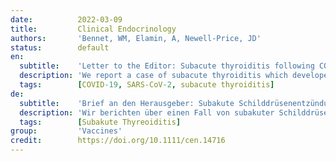 ```yaml
---
date:          2022-03-09
title:         Clinical Endocrinology
authors:       'Bennet, WM, Elamin, A, Newell-Price, JD'
status:        default
en:
  subtitle:    'Letter to the Editor: Subacute thyroiditis following COVID-19 vaccination: Case report and Society for Endocrinology survey'
  description: 'We report a case of subacute thyroiditis which developed following COVID-19 vaccination and 17 additional cases also presenting after COVID-19 vaccination. … Case reports and small case series of subacute thyroiditis following COVID-19 vaccination have recently been described. Endocrinologists need to be aware of potential vaccine sequalae when managing thyrotoxic patients, including the heightened risk that thyrotoxicosis following COVID-19 vaccination will result from a potentially self-limiting subacute thyroiditis. It has also been reported that Graves’ disease can develop shortly following COVID-19 vaccination. With billions of COVID-19 vaccine doses administered to date, and a background subacute thyroiditis incidence of 4.9 per 100,000, there remains a caveat that the cases in our survey may have arisen by chance. However, SARS-CoV-2 vaccines were developed under emergency conditions and the original clinical trials exceptionally consisted of simultaneous phases 1, 2 and 3. Furthermore, the individuals in the placebo arms of the trials have been offered the vaccine, thus randomized control groups do not exist. Systematic monitoring of the general population has not occurred so potential side effects may have been overlooked. Clinicians managing diseases other than COVID-19 do not usually document the COVID-19 vaccination history. Accordingly, a possible link may easily be missed, and adverse effects underestimated.'
  tags:        [COVID-19, SARS-CoV-2, subacute thyroiditis]
de:
  subtitle:    'Brief an den Herausgeber: Subakute Schilddrüsenentzündung nach COVID-19-Impfung: Fallbericht und Umfrage der Gesellschaft für Endokrinologie'
  description: 'Wir berichten über einen Fall von subakuter Schilddrüsenentzündung, die sich nach einer COVID-19-Impfung entwickelte, sowie über 17 weitere Fälle, die ebenfalls nach einer COVID-19-Impfung auftraten. … Kürzlich wurden Fallberichte und kleine Fallserien von subakuter Thyreoiditis nach einer COVID-19-Impfung beschrieben. Endokrinologen müssen sich bei der Behandlung thyreotoxischer Patienten über mögliche Impfstofffolgen im Klaren sein, einschließlich des erhöhten Risikos, dass eine Thyreotoxikose nach einer COVID-19-Impfung zu einer potenziell selbstlimitierenden subakuten Thyreoiditis führt. Es wurde auch berichtet, dass kurz nach einer COVID-19-Impfung ein Morbus Basedow auftreten kann. Angesichts der Milliarden von bisher verabreichten COVID-19-Impfstoffdosen und einer Hintergrundinzidenz der subakuten Thyreoiditis von 4,9 pro 100.000 bleibt der Vorbehalt bestehen, dass die Fälle in unserer Untersuchung zufällig aufgetreten sein könnten. Allerdings wurden die SARS-CoV-2-Impfstoffe unter Notfallbedingungen entwickelt, und die ursprünglichen klinischen Studien bestanden ausnahmsweise aus den gleichzeitigen Phasen 1, 2 und 3. Außerdem wurde den Personen in den Placebo-Armen der Studien der Impfstoff angeboten, so dass es keine randomisierten Kontrollgruppen gibt. Eine systematische Überwachung der Allgemeinbevölkerung hat nicht stattgefunden, so dass mögliche Nebenwirkungen übersehen worden sein könnten. Kliniker, die andere Krankheiten als COVID-19 behandeln, dokumentieren in der Regel nicht die COVID-19-Impfgeschichte. Daher kann ein möglicher Zusammenhang leicht übersehen und die Nebenwirkungen unterschätzt werden.' 
  tags:        [Subakute Thyreoiditis]
group:         'Vaccines'
credit:        https://doi.org/10.1111/cen.14716
---
```

